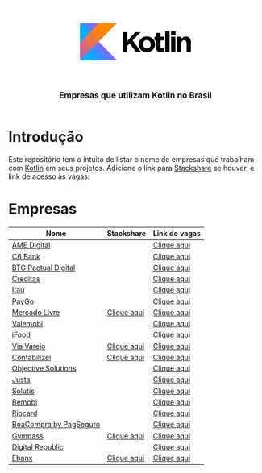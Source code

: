 <header>
    <p align="center">
        <img width="280" src="doc/images/Kotlin-logo.png" alt="Kotlin logo" />
    </p>
    <h3 align="center">Empresas que utilizam Kotlin no Brasil</h3>
</header>

# Introdução

Este repositório tem o intuito de listar o nome de empresas que trabalham com [Kotlin](https://kotlinlang.org) em seus
projetos. Adicione o link para [Stackshare](https://stackshare.io) se houver, e link de acesso às vagas.

# Empresas

| Nome                                                          | Stackshare                                                              | Link de vagas                                                                  |
|---------------------------------------------------------------|-------------------------------------------------------------------------|--------------------------------------------------------------------------------|
| [AME Digital](https://www.amedigital.com)                     |                                                                         | [Clique aqui](https://boards.greenhouse.io/amedigital)                         |
| [C6 Bank](https://www.c6bank.com.br)                          |                                                                         | [Clique aqui](https://boards.greenhouse.io/c6bank)                             |
| [BTG Pactual Digital](https://www.btgpactual.com)             |                                                                         | [Clique aqui](https://www.btgpactual.com/pessoas/oportunidades-tech)           |
| [Creditas](https://www.creditas.com)                          |                                                                         | [Clique aqui](https://boards.greenhouse.io/creditas)                           |
| [Itaú](https://www.itau.com.br)                               |                                                                         | [Clique aqui](https://carreiras.itau.com.br)                                   |
| [PayGo](https://paygo.com.br)                                 |                                                                         | [Clique aqui](https://www.linkedin.com/company/paygopagamentos/jobs)           |
| [Mercado Livre](https://www.mercadolivre.com.br)              | [Clique aqui](https://stackshare.io/mercadolibre/mercadolibre)          | [Clique aqui](https://careers-meli.mercadolibre.com/pt)                        |
| [Valemobi](https://www.valemobi.com.br)                       |                                                                         | [Clique aqui](https://valemobi.gupy.io)                                        |
| [iFood](https://www.ifood.com.br)                             |                                                                         | [Clique aqui](https://carreiras.ifood.com.br)                                  |
| [Via Varejo](https://marketplace.via.com.br)                  | [Clique aqui](https://stackshare.io/via-varejo/viavarejo)               | [Clique aqui](https://viavarejo.gupy.io)                                       |
| [Contabilizei](https://www.contabilizei.com.br)               | [Clique aqui](https://stackshare.io/contabilizei/contabilizei-platform) | [Clique aqui](https://contabilizei.gupy.io)                                    |
| [Objective Solutions](https://www.objective.com.br)           |                                                                         | [Clique aqui](https://www.objective.com.br/trabalhe-conosco)                   |
| [Justa](https://justa.com.vc)                                 |                                                                         | [Clique aqui](https://justa.com.vc/carreiras)                                  |
| [Solutis](https://solutis.com.br)                             |                                                                         | [Clique aqui](https://solutis.gupy.io)                                         |
| [Bemobi](https://www.bemobi.com.br)                           |                                                                         | [Clique aqui](https://bemobi.gupy.io)                                          |
| [Riocard](https://www.cartaoriocard.com.br/rcc/institucional) |                                                                         | [Clique aqui](https://trabalheconosco.vagas.com.br/riocard-mais/oportunidades) |
| [BoaCompra by PagSeguro](https://boacompra.com)               |                                                                         | [Clique aqui](https://pagseguro.gupy.io)                                       |
| [Gympass](https://site.gympass.com/br/companies)              | [Clique aqui](https://stackshare.io/gympass/gympass)                    | [Clique aqui](https://site.gympass.com/careers)                                |
| [Digital Republic](https://www.digitalrepublic.com.br)        |                                                                         | [Clique aqui](https://jobs.quickin.io/digitalrepublic)                         |
| [Ebanx](https://www.ebanx.com/br)                             | [Clique aqui](https://stackshare.io/ebanx/ebanx)                        | [Clique aqui](https://boards.greenhouse.io/ebanx)                              |
